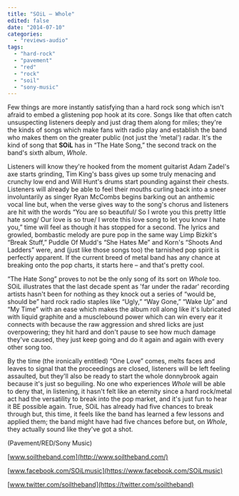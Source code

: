 ```yaml
---
title: "SOiL – Whole"
edited: false
date: "2014-07-10"
categories:
  - "reviews-audio"
tags:
  - "hard-rock"
  - "pavement"
  - "red"
  - "rock"
  - "soil"
  - "sony-music"
---
```


Few things are more instantly satisfying than a hard rock song which isn't afraid to embed a glistening pop hook at its core. Songs like that often catch unsuspecting listeners deeply and just drag them along for miles; they're the kinds of songs which make fans with radio play and establish the band who makes them on the greater public (not just the 'metal') radar. It's the kind of song that **SOiL** has in “The Hate Song,” the second track on the band's sixth album, _Whole_.

Listeners will know they're hooked from the moment guitarist Adam Zadel's axe starts grinding, Tim King's bass gives up some truly menacing and crunchy low end and Will Hunt's drums start pounding against their chests. Listeners will already be able to feel their mouths curling back into a sneer involuntarily as singer Ryan McCombs begins barking out an anthemic vocal line but, when the verse gives way to the song's chorus and listeners are hit with the words “You are so beautiful/ So I wrote you this pretty little hate song/ Our love is so true/ I wrote this love song to let you know I hate you,” time will feel as though it has stopped for a second. The lyrics and growled, bombastic melody are pure pop in the same way Limp Bizkit's “Break Stuff,” Puddle Of Mudd's “She Hates Me” and Korn's “Shoots And Ladders” were, and (just like those songs too) the tarnished pop spirit is perfectly apparent. If the current breed of metal band has any chance at breaking onto the pop charts, it starts here – and that's pretty cool.

“The Hate Song” proves to not be the only song of its sort on _Whole_ too. SOiL illustrates that the last decade spent as 'far under the radar' recording artists hasn't been for nothing as they knock out a series of “would be, should be” hard rock radio staples like “Ugly,” “Way Gone,” “Wake Up” and “My Time” with an ease which makes the album roll along like it's lubricated with liquid graphite and a musclebound power which can win every ear it connects with because the raw aggression and shred licks are just overpowering; they hit hard and don't pause to see how much damage they've caused, they just keep going and do it again and again with every other song too.

By the time (the ironically entitled) “One Love” comes, melts faces and leaves to signal that the proceedings are closed, listeners will be left feeling assaulted, but they'll also be ready to start the whole donnybrook again because it's just so beguiling. No one who experiences _Whole_ will be able to deny that, in listening, it hasn't felt like an eternity since a hard rock/metal act had the versatility to break into the pop market, and it's just fun to hear it BE possible again. True, SOiL has already had five chances to break through but, this time, it feels like the band has learned a few lessons and applied them; the band might have had five chances before but, on _Whole_, they actually sound like they've got a shot.

(Pavement/RED/Sony Music)

[www.soiltheband.com](http://www.soiltheband.com/)

[www.facebook.com/SOiLmusic](https://www.facebook.com/SOiLmusic)

[www.twitter.com/soiltheband](https://twitter.com/soiltheband)
